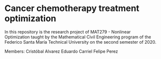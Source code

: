 # Cancer chemotherapy treatment optimization

In this repository is the research project of  MAT279 - Nonlinear Optimization taught by the Mathematical Civil Engineering program of the Federico Santa María Technical University on the second semester of 2020.

Members:
Cristóbal Alvarez
Eduardo Carriel
Felipe Perez
